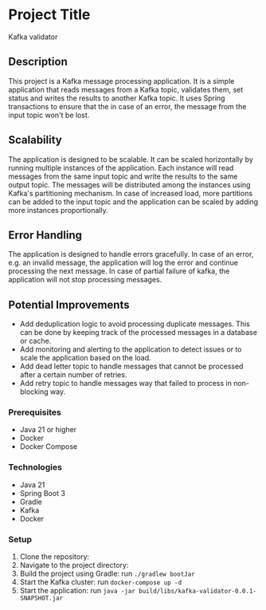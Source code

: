 # Project Title
Kafka validator

## Description

This project is a Kafka message processing application. 
It is a simple application that reads messages from a Kafka topic, validates them, set status and writes the results to another Kafka topic.
It uses Spring transactions to ensure that the in case of an error, the message from the input topic won't be lost.

## Scalability

The application is designed to be scalable. It can be scaled horizontally by running multiple instances of the application. 
Each instance will read messages from the same input topic and write the results to the same output topic. The messages will be distributed among the instances using Kafka's partitioning mechanism.
In case of increased load, more partitions can be added to the input topic and the application can be scaled by adding more instances proportionally.

## Error Handling

The application is designed to handle errors gracefully. In case of an error, e.g. an invalid message,
the application will log the error and continue processing the next message. In case of partial failure of kafka, the application will not stop processing messages.

## Potential Improvements

- Add deduplication logic to avoid processing duplicate messages. This can be done by keeping track of the processed messages in a database or cache.
- Add monitoring and alerting to the application to detect issues or to scale the application based on the load.
- Add dead letter topic to handle messages that cannot be processed after a certain number of retries.
- Add retry topic to handle messages way that failed to process in non-blocking way.

### Prerequisites

- Java 21 or higher
- Docker
- Docker Compose

### Technologies
- Java 21
- Spring Boot 3
- Gradle
- Kafka
- Docker

### Setup

1. Clone the repository:
2. Navigate to the project directory:
3. Build the project using Gradle:
run `./gradlew bootJar`
4. Start the Kafka cluster:
run `docker-compose up -d`
5. Start the application:
run `java -jar build/libs/kafka-validator-0.0.1-SNAPSHOT.jar`
